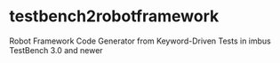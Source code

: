 # testbench2robotframework
Robot Framework Code Generator from Keyword-Driven Tests in imbus TestBench 3.0 and newer
